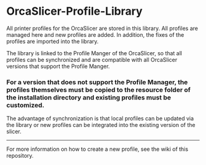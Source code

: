 # OrcaSlicer-Profile-Library

All printer profiles for the OrcaSlicer are stored in this library. All profiles are managed here and new profiles are added. In addition, the fixes of the profiles are imported into the library.

The library is linked to the Profile Manger of the OrcaSlicer, so that all profiles can be synchronized and are compatible with all OrcaSlicer versions that support the Profile Manger.

### For a version that does not support the Profile Manager, the profiles themselves must be copied to the resource folder of the installation directory and existing profiles must be customized. 

The advantage of synchronization is that local profiles can be updated via the library or new profiles can be integrated into the existing version of the slicer.

------------------------------------------------

For more information on how to create a new profile, see the wiki of this repository.
